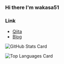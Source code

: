 ### Hi there I'm wakasa51

### Link
- [Qiita](https://qiita.com/wakasa51)
- [Blog](https://wakasa5.hatenablog.com/)

![GitHub Stats Card](https://github-readme-stats.vercel.app/api?username=wakasa51&show_icons=true&count_private=true)

![Top Languages Card](https://github-readme-stats.vercel.app/api/top-langs/?username=wakasa51)

<!--
**wakasa51/wakasa51** is a ✨ _special_ ✨ repository because its `README.md` (this file) appears on your GitHub profile.

Here are some ideas to get you started:

- 🔭 I’m currently working on ...
- 🌱 I’m currently learning ...
- 👯 I’m looking to collaborate on ...
- 🤔 I’m looking for help with ...
- 💬 Ask me about ...
- 📫 How to reach me: ...
- 😄 Pronouns: ...
- ⚡ Fun fact: ...
-->
